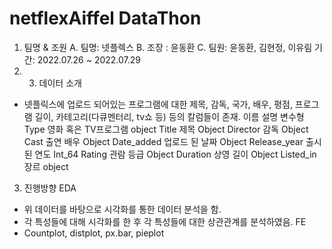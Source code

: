 # netflexAiffel DataThon

1.	팀명 & 조원
A.	팀명: 넷플렉스
B.	조장 : 윤동환
C.	팀원: 윤동환, 김현정, 이유림
기간:   2022.07.26 ~ 2022.07.29
2.	3. 데이터 소개
- 넷플릭스에 업로드 되어있는 프로그램에 대한 제목, 감독, 국가, 배우, 평점, 프로그램 길이, 카테고리(다큐멘터리, tv쇼 등) 등의 칼럼들이 존재.
이름	설명	변수형
Type	영화 혹은 TV프로그램	object
Title	제목	Object
Director	감독	Object
Cast	출연 배우	Object
Date_added	업로드 된 날짜	Object
Release_year	출시된 연도	Int_64
Rating	관람 등급	Object
Duration	상영 길이 	Object
Listed_in	장르	object

3.	진행방향
EDA
-	위 데이터를 바탕으로 시각화를 통한 데이터 분석을 함. 
-	각 특성들에 대해 시각화를 한 후 각 특성들에 대한 상관관계를 분석하였음.
FE
-	Countplot, distplot, px.bar, pieplot


